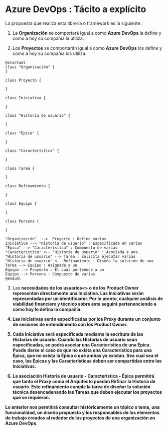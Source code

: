 <h1>Azure DevOps : Tácito a explícito</h1>

La propuesta que realiza esta librería o framework es la siguiente : 

1. La <b>Organización</b> se comportará igual a como <b>Azure DevOps</b> la define y como a hoy su compañía la utiliza. 

2. Los <b>Proyectos</b> se comportarán igual a como <b>Azure DevOps</b> los define y como a hoy su compañía los utiliza. 

```plantuml
@startuml
class "Organización" {
}

class Proyecto {
  
}

class Iniciativa {
  
}

class "Historia de usuario" {
  
}

class "Épica" {
  
}

class "Característica" {
  
}

class Tarea {
  
}

class Refinamiento {
  
}

class Equipo {
  
}

class Persona {
  
}

"Organización"  -->  Proyecto : Define varios
Iniciativa --> "Historia de usuario" : Especificada en varias
"Épica" --> "Característica" : Compuesto de varias
"Característica" <-- "Historia de usuario" : Asociada a una
"Historia de usuario" --> Tarea : Solicita ejecutar varias
"Historia de usuario" <-- Refinamiento : Diseña la solución de una
Tarea --> Equipo : Asignada a un
Equipo --> Proyecto : El cuál pertenece a un
Equipo --> Persona : Compuesto de varias
@enduml
```



3. Las <b>necesidades de los usuarios<> o de los <b>Product Owner</b> representan directamente una <b>Iniciativa</b>. Las <b>Iniciativas</b> serán representadas por un identificador. Por lo pronto, cualquier análisis de viabilidad financiero y técnico sobre este seguirá pertenenciendo a cómo hoy lo defina la compañía. 

4. Las <b>Iniciativas</b> serán especificadas por los <b>Proxy</b> durante un conjunto de sesiones de entendimiento con los <b>Product Owner</b>.

5. Cada <b>Iniciativa</b> será especificada mediante la escritura de las <b>Historias de usuario</b>. Cuando las <b>Historias de usuario</b> sean especificadas, se podrá asociar una <b>Característica</b> de una <b>Épica</b>. Puede darse el caso de que no exista una <b>Característica</b> para una <b>Épica</b>, que no exista la <b>Épica</b> o qué ambas ya existan. Sea cual sea el caso, las <b>Épicas</b> y las <b>Características</b> deben ser compartidas entre las <b>Iniciativas</b>. 

6. La asociación <b>Historia de usuario</b> - <b>Característica</b> - <b>Épica</b> permitirá que tanto el <b>Proxy</b> como el <b>Arquitecto</b> puedan <b>Refinar</b> la <b>Historia de usuario</b>. Este refinamiento cumple la <b>tarea</b> de <b>diseñar</b> la <b>solución técnica</b> desencadenando las <b>Tareas</b> que deben ejecutar los <b>proyectos</b> que se <b>requieran</b>.

Lo anterior nos permitirá <b>consultar históricamente un tópico o tema</b>, una <b>funcionalidad</b>, un <b>diseño propuesto</b> y los <b>responsables</b> de los elementos de trabajo creados al rededor de los <b>proyectos</b> de una <b>organización</b> en <b>Azure DevOps</b>. 